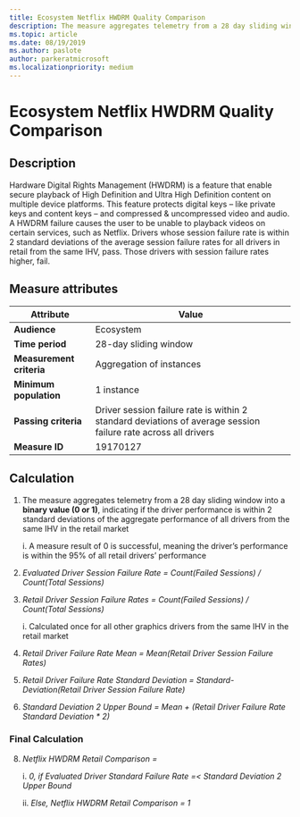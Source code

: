```yaml
---
title: Ecosystem Netflix HWDRM Quality Comparison
description: The measure aggregates telemetry from a 28 day sliding window into a binary value (0 or 1), indicating if the driver performance is within 2 standard deviations of the aggregate performance of all drivers from the same IHV in the retail market
ms.topic: article
ms.date: 08/19/2019
ms.author: paslote
author: parkeratmicrosoft
ms.localizationpriority: medium
---
```


# Ecosystem Netflix HWDRM Quality Comparison

## Description

Hardware Digital Rights Management (HWDRM) is a feature that enable secure playback of High Definition and Ultra High Definition content on multiple device platforms. This feature protects digital keys – like private keys and content keys – and compressed & uncompressed video and audio. A HWDRM failure causes the user to be unable to playback videos on certain services, such as Netflix. Drivers whose session failure rate is within 2 standard deviations of the average session failure rates for all drivers in retail from the same IHV, pass.  Those drivers with session failure rates higher, fail.  

## Measure attributes

|Attribute|Value|
|----|----|
|**Audience**|Ecosystem|
|**Time period**|28-day sliding window|
|**Measurement criteria**|Aggregation of instances|
|**Minimum population**|1 instance|
|**Passing criteria**|Driver session failure rate is within 2 standard deviations of average session failure rate across all drivers|
|**Measure ID**|19170127|

## Calculation

1.	The measure aggregates telemetry from a 28 day sliding window into a **binary value (0 or 1)**, indicating if the driver performance is within 2 standard deviations of the aggregate performance of all drivers from the same IHV in the retail market

	i.	A measure result of 0 is successful, meaning the driver’s performance is within the 95% of all retail drivers’ performance 

2.	*Evaluated Driver Session Failure Rate = Count(Failed Sessions) / Count(Total Sessions)*
3.	*Retail Driver Session Failure Rates = Count(Failed Sessions) / Count(Total Sessions)*

	i.	Calculated once for all other graphics drivers from the same IHV in the retail market

4.	*Retail Driver Failure Rate Mean = Mean(Retail Driver Session Failure Rates)*
5.	*Retail Driver Failure Rate Standard Deviation = Standard-Deviation(Retail Driver Session Failure Rate)*
6.	*Standard Deviation 2 Upper Bound = Mean + (Retail Driver Failure Rate Standard Deviation * 2)*

### Final Calculation
8.	*Netflix HWDRM Retail Comparison =* 
	
	i.	*0, if Evaluated Driver Standard Failure Rate  =< Standard Deviation 2 Upper Bound*

	ii.	*Else, Netflix HWDRM Retail Comparison = 1* 

